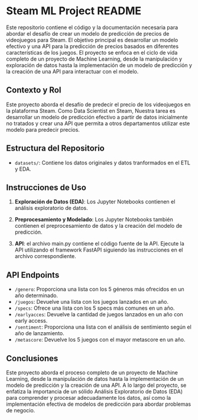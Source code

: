 # Steam ML Project README

Este repositorio contiene el código y la documentación necesaria para abordar el desafío de crear un modelo de predicción de precios de videojuegos para Steam. El objetivo principal es desarrollar un modelo efectivo y una API para la predicción de precios basados en diferentes características de los juegos. El proyecto se enfoca en el ciclo de vida completo de un proyecto de Machine Learning, desde la manipulación y exploración de datos hasta la implementación de un modelo de predicción y la creación de una API para interactuar con el modelo.

## Contexto y Rol

Este proyecto aborda el desafío de predecir el precio de los videojuegos en la plataforma Steam. Como Data Scientist en Steam, Nuestra tarea es desarrollar un modelo de predicción efectivo a partir de datos inicialmente no tratados y crear una API que permita a otros departamentos utilizar este modelo para predecir precios.

## Estructura del Repositorio

- `datasets/`: Contiene los datos originales y datos tranformados en el ETL y EDA.

## Instrucciones de Uso

1. **Exploración de Datos (EDA)**: Los Jupyter Notebooks contienen el análisis exploratorio de datos. 

2. **Preprocesamiento y Modelado**: Los Jupyter Notebooks también contienen el preprocesamiento de datos y la creación del modelo de predicción. 

3. **API**: el archivo main.py contiene el código fuente de la API. Ejecute la API utilizando el framework FastAPI siguiendo las instrucciones en el archivo correspondiente.

## API Endpoints

- `/genero`: Proporciona una lista con los 5 géneros más ofrecidos en un año determinado.
- `/juegos`: Devuelve una lista con los juegos lanzados en un año.
- `/specs`: Ofrece una lista con los 5 specs más comunes en un año.
- `/earlyacces`: Devuelve la cantidad de juegos lanzados en un año con early access.
- `/sentiment`: Proporciona una lista con el análisis de sentimiento según el año de lanzamiento.
- `/metascore`: Devuelve los 5 juegos con el mayor metascore en un año.

## Conclusiones

Este proyecto aborda el proceso completo de un proyecto de Machine Learning, desde la manipulación de datos hasta la implementación de un modelo de predicción y la creación de una API. A lo largo del proyecto, se enfatiza la importancia de un sólido Análisis Exploratorio de Datos (EDA) para comprender y procesar adecuadamente los datos, así como la implementación efectiva de modelos de predicción para abordar problemas de negocio.
